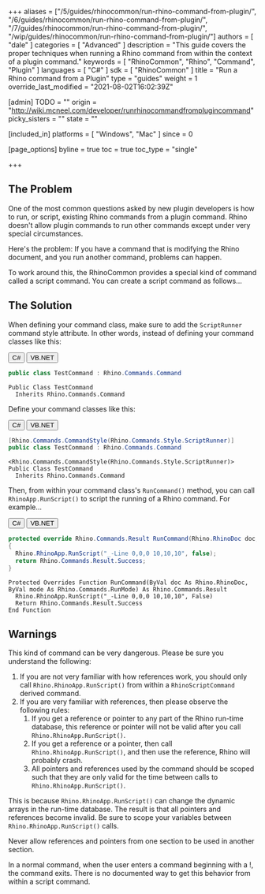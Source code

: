 +++
aliases = ["/5/guides/rhinocommon/run-rhino-command-from-plugin/", "/6/guides/rhinocommon/run-rhino-command-from-plugin/", "/7/guides/rhinocommon/run-rhino-command-from-plugin/", "/wip/guides/rhinocommon/run-rhino-command-from-plugin/"]
authors = [ "dale" ]
categories = [ "Advanced" ]
description = "This guide covers the proper techniques when running a Rhino command from within the context of a plugin command."
keywords = [ "RhinoCommon", "Rhino", "Command", "Plugin" ]
languages = [ "C#" ]
sdk = [ "RhinoCommon" ]
title = "Run a Rhino command from a Plugin"
type = "guides"
weight = 1
override_last_modified = "2021-08-02T16:02:39Z"

[admin]
TODO = ""
origin = "http://wiki.mcneel.com/developer/runrhinocommandfromplugincommand"
picky_sisters = ""
state = ""

[included_in]
platforms = [ "Windows", "Mac" ]
since = 0

[page_options]
byline = true
toc = true
toc_type = "single"

+++

 
## The Problem

One of the most common questions asked by new plugin developers is how to run, or script, existing Rhino commands from a plugin command.  Rhino doesn't allow plugin commands to run other commands except under very special circumstances.

Here's the problem: If you have a command that is modifying the Rhino document, and you run another command, problems can happen.

To work around this, the RhinoCommon provides a special kind of command called a script command.  You can create a script command as follows...

## The Solution

When defining your command class, make sure to add the `ScriptRunner` command style attribute.  In other words, instead of defining your command classes like this:

<div class="codetab">
  <button class="tablinks1" onclick="openCodeTab(event, 'cs1')" id="defaultOpen1">C#</button>
  <button class="tablinks" onclick="openCodeTab(event, 'vb1')">VB.NET</button>
</div>

<div class="tab-content">
<div class="codetab-content1" id="cs1">

```cs
public class TestCommand : Rhino.Commands.Command

```

</div>

<div class="codetab-content1" id="vb1">

```vbnet
Public Class TestCommand
  Inherits Rhino.Commands.Command
```

</div>
</div>

Define your command classes like this:

<div class="codetab">
  <button class="tablinks2" onclick="openCodeTab(event, 'cs2')" id="defaultOpen2">C#</button>
  <button class="tablinks1" onclick="openCodeTab(event, 'vb2')">VB.NET</button>
</div>

<div class="tab-content">
<div class="codetab-content2" id="cs2">

```cs
[Rhino.Commands.CommandStyle(Rhino.Commands.Style.ScriptRunner)]
public class TestCommand : Rhino.Commands.Command

```

</div>

<div class="codetab-content2" id="vb2">

```vbnet
<Rhino.Commands.CommandStyle(Rhino.Commands.Style.ScriptRunner)>
Public Class TestCommand
  Inherits Rhino.Commands.Command
```

</div>
</div>

Then, from within your command class's `RunCommand()` method, you can call `RhinoApp.RunScript()` to script the running of a Rhino command.  For example...

<div class="codetab">
  <button class="tablinks3" onclick="openCodeTab(event, 'cs3')" id="defaultOpen3">C#</button>
  <button class="tablinks2" onclick="openCodeTab(event, 'vb3')">VB.NET</button>
</div>

<div class="tab-content">
<div class="codetab-content3" id="cs3">

```cs
protected override Rhino.Commands.Result RunCommand(Rhino.RhinoDoc doc, Rhino.Commands.RunMode mode)
{
  Rhino.RhinoApp.RunScript("_-Line 0,0,0 10,10,10", false);
  return Rhino.Commands.Result.Success;
}

```

</div>

<div class="codetab-content3" id="vb3">

```vbnet
Protected Overrides Function RunCommand(ByVal doc As Rhino.RhinoDoc, ByVal mode As Rhino.Commands.RunMode) As Rhino.Commands.Result
  Rhino.RhinoApp.RunScript("_-Line 0,0,0 10,10,10", False)
  Return Rhino.Commands.Result.Success
End Function
```

</div>
</div>

## Warnings

This kind of command can be very dangerous. Please be sure you understand the following:

1. If you are not very familiar with how references work, you should only call `Rhino.RhinoApp.RunScript()` from within a `RhinoScriptCommand` derived command.
1. If you are very familiar with references, then please observe the following rules:
   1. If you get a reference or pointer to any part of the Rhino run-time database, this reference or pointer will not be valid after you call `Rhino.RhinoApp.RunScript()`.
   1. If you get a reference or a pointer, then call `Rhino.RhinoApp.RunScript()`, and then use the reference, Rhino will probably crash.
   1. All pointers and references used by the command should be scoped such that they are only valid for the time between calls to `Rhino.RhinoApp.RunScript()`.

This is because `Rhino.RhinoApp.RunScript()` can change the dynamic arrays in the run-time database. The result is that all pointers and references become invalid. Be sure to scope your variables between `Rhino.RhinoApp.RunScript()` calls.

Never allow references and pointers from one section to be used in another section.

In a normal command, when the user enters a command beginning with a !, the command exits. There is no documented way to get this behavior from within a script command.
